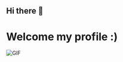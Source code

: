 ## Hi there 👋


# Welcome my profile :)

![GIF](https://media3.giphy.com/media/v1.Y2lkPTZjMDliOTUyMTA1bXF5MWc4Z3BtYWIzbms3cHR1dnJvemlqN3U0NmlqN2l5NGMwbCZlcD12MV9pbnRlcm5hbF9naWZfYnlfaWQmY3Q9Zw/QuGHBsYciDZzG/giphy.gif)


